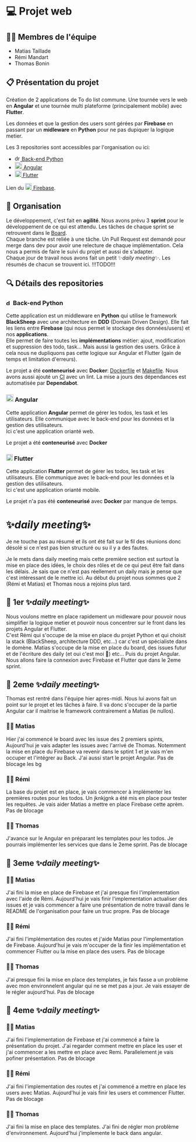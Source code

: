 # 💻 Projet web

## 🧑‍💻 Membres de l'équipe
- Matias Taillade
- Rémi Mandart
- Thomas Bonin

## 📋 Présentation du projet
Création de 2 applications de To do list commune. Une tournée vers le web en **Angular** et une tournée multi plateforme (principalement mobile) avec **Flutter**.

Les données et que la gestion des users sont gérées par **Firebase** en passant par un **midleware** en **Python** pour ne pas dupiquer la logique metier.

Les 3 repositories sont accessibles par l'organisation ou ici:
- [<img src="https://github.com/todoux/.github/assets/94057745/b0c91bad-560d-4f43-94b4-b66af1cd7a17" alt="drawing" width="15"/> Back-end Python](https://github.com/todoux/back-end)
- [<img src="https://github.com/todoux/.github/assets/94057745/afc62395-32e6-4acd-bb60-706c9b515a71" alt="drawing" width="20"/> Angular](https://github.com/todoux/angular-app)
- [<img src="https://github.com/todoux/.github/assets/94057745/3ee8e42a-d247-4428-82af-af853aeb9190" alt="drawing" width="18"/> Flutter](https://github.com/todoux/flutter-app)

Lien du [<img src="https://github.com/todoux/.github/assets/94057745/c56b79d8-e0c2-4bee-8aa1-0c5efb855ebb" alt="drawing" width="18"/> Firebase](https://console.firebase.google.com/u/1/project/toudoux-46f4b/overview).


## 📜 Organisation

Le développement, c'est fait en **agilité**. Nous avons prévu 3 **sprint** pour le développement de ce qui est attendu. 
Les tâches de chaque sprint se retrouvent dans le [Board](https://github.com/orgs/todoux/projects/1).  
Chaque branche est reliée à une tâche. Un Pull Request est demandé pour merge dans dev pour avoir une relecture de chaque implémentation. Cela nous a permis de faire le suivi du projet et aussi de s'adapter.  
Chaque jour de travail nous avons fait un petit :sparkles:*daily meeting*:sparkles:. Les résumés de chacun se trouvent ici. !!!TODO!!!

## 🔍 Détails des repositories

### <img src="https://github.com/todoux/.github/assets/94057745/b0c91bad-560d-4f43-94b4-b66af1cd7a17" alt="drawing" width="15"/> Back-end Python

Cette application est un middleware en **Python** qui utilise le framework **BlackSheep** avec une architecture en **DDD** (Domain Driven Design). Elle fait les liens entre **Firebase** (qui nous permet le stockage des données/users) et nos **applications**.  
Elle permet de faire toutes les **implémentations** métier: ajout, modification et suppression des todo, task... Mais aussi la gestion des users. Grâce à cela nous ne dupliquons pas cette logique sur Angular et Flutter (gain de temps et limitation d'erreurs).

Le projet a été **conteneurisé** avec **Docker**: [Dockerfile](https://github.com/todoux/back-end/blob/prod/Dockerfile) et [Makefile](https://github.com/todoux/back-end/blob/prod/Makefile). 
Nous avons aussi ajouté un [CI](https://github.com/todoux/back-end/actions/workflows/ci.yml) avec un lint. 
La mise a jours des dépendances est automatisée par **Dependabot**.

### <img src="https://github.com/todoux/.github/assets/94057745/afc62395-32e6-4acd-bb60-706c9b515a71" alt="drawing" width="20"/> Angular

Cette application **Angular**  permet de gérer les todos, les task et les utilisateurs. Elle communique avec le back-end pour les données et la gestion des utilisateurs.  
Ici c'est une application orianté web.

Le projet a été **conteneurisé** avec **Docker**

### <img src="https://github.com/todoux/.github/assets/94057745/3ee8e42a-d247-4428-82af-af853aeb9190" alt="drawing" width="18"/> Flutter

Cette application **Flutter** permet de gérer les todos, les task et les utilisateurs. Elle communique avec le back-end pour les données et la gestion des utilisateurs.  
Ici c'est une application orianté mobile.

Le projet n'a pas été **conteneurisé** avec **Docker** par manque de temps. 

# :sparkles:*daily meeting*:sparkles:

Je ne touche pas au résumé et ils ont été fait sur le fil des réunions donc désolé si ce n'est pas bien structuré ou su il y a des fautes.

Je le mets dans daily meeting mais cette première section est surtout la mise en place des idées, le choix des rôles et de ce qui peut être fait dans les délais. Je sais que ce n'est pas réellement un daily mais je pense que c'est intéressant de le mettre ici.
Au début du projet nous sommes que 2 (Rémi et Matias) et Thomas nous a rejoins plus tard.

## 📆 1er :sparkles:*daily meeting*:sparkles:

Nous voulons mettre en place rapidement un midleware pour pouvoir nous simplifier la logique metier et pouvoir nous concentrer sur le front dans les projets Angular et Flutter.  
C'est Rémi qui s'occupe de la mise en place du projet Python et qui choisit la stack (BlackSheep, architecture DDD, etc...) car c'est un spécialiste dans le domène.
Matias s'occupe de la mise en place du board, des issues futur et de l'écriture des daily (et oui c'est moi 🙋) etc... Puis du projet Angular.  
Nous allons faire la connexion avec Firebase et Flutter que dans le 2eme sprint.

## 📆 2eme :sparkles:*daily meeting*:sparkles:
Thomas est rentré dans l'équipe hier apres-midi. Nous lui avons fait un point sur le projet et les tâches à faire. Il va donc s'occuper de la partie Angular car il maitrise le framework contrairement a Matias (le nullos).

### 🧑‍💻 Matias
Hier j'ai commencé le board avec les issue des 2 premiers spints, Aujourd'hui je vais adapter les issues avec l'arrivé de Thomas. Notemment la mise en place du Firebase va revenir dans le sptint 1 et je vais m'en occuper et l'intégrer au Back. J'ai aussi start le projet Angular.
Pas de blocage les bg

### 🧑‍💻 Rémi
La base du projet est en place, je vais commencer à implémenter les premières routes pour les todos. Un jknkjgnk a été mis en place pour tester les requêtes. Je vais aider Matias a mettre en place Firebase cette aprèm.
Pas de blocage

### 🧑‍💻 Thomas
J'avance sur le Angular en préparant les templates pour les todos. Je pourrais implémenter les services que dans le 2eme sprint.
Pas de blocage

## 📆 3eme :sparkles:*daily meeting*:sparkles:

### 🧑‍💻 Matias
J'ai fini la mise en place de Firebase et j'ai presque fini l'implementation avec l'aide de Rémi. Aujourd'hui je vais finir l'implementation actualiser des issues et je vais commencer a faire une présentation de notre travail dans le README de l'organisation pour faire un truc propre.
Pas de blocage

### 🧑‍💻 Rémi
J'ai fini l'implémentation des routes et j'aide Matias pour l'implementation de Firebase. Aujourd'hui je vais m'occuper de la finir les implémentation et commencer Flutter ou la mise en place des users.
Pas de blocage

### 🧑‍💻 Thomas
J'ai presque fini la mise en place des templates, je fais fasse a un problème avec mon environnelent angular qui ne se met pas a jour. Je vais essayer de le régler aujourd'hui.
Pas de blocage

## 📆 4eme :sparkles:*daily meeting*:sparkles:

### 🧑‍💻 Matias
J'ai fini l'implementation de Firebase et j'ai commencé a faire la présentation du projet. J'ai regarder comment mettre en place les user et j'ai commencer a les mettre en place avec Remi. 
Parallelement je vais pofiner présentation.
Pas de blocage

### 🧑‍💻 Rémi
J'ai fini l'implementation des routes et j'ai commencé a mettre en place les users avec Matias. Aujourd'hui je vais finir les users et commencer Flutter.
Pas de blocage

### 🧑‍💻 Thomas
J'ai fini la mise en place des templates. J'ai fini de régler mon problème d'environnement. Aujourd'hui j'implemente le back dans angular.
